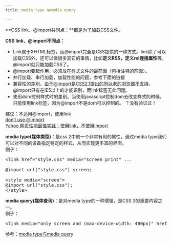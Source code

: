 ```yaml
---
title: media type 与media query

---
```

**CSS link、@import共同点：**都是为了加载CSS文件。

**CSS link、@import不同点：**

* Link属于XHTML标签，而@import完全是CSS提供的一种方式。link除了可以加载CSS外，还可以做很多其它的事情，比如**定义RSS，定义rel连接属性**等，@import就只能加载CSS了。
* @import要起作用，必须放在样式文件的最前面（包括注释的前面）。
* 并行加载、串行加载，加载性能的问题，参考下面的链接
* 兼容性的差别。由于@import是CSS2.1提出的所以老的浏览器不支持，@import只有在IE5以上的才能识别，而link标签无此问题。
* 使用dom控制样式时的差别。当使用javascript控制dom去改变样式的时候，只能使用link标签，因为@import不是dom可以控制的。 ？没有验证过！

建议：不适用@import，使用link  
<a href="http://www.stevesouders.com/blog/2009/04/09/dont-use-import/" target="_blank" rel="noopener noreferrer">don’t use @import</a>  
<a href="http://developer.yahoo.com/performance/rules.html#csslink" target="_blank" rel="noopener noreferrer">Yahoo 网页性能最佳实践：使用link，不使用import</a>

**media type(媒体类型)**：是css 2中的一个非常有用的属性，通过media type我们可以对不同的设备指定特定的样式，从而实现更丰富的界面。  
例子：

<pre class="EnlighterJSRAW" data-enlighter-language="null">&lt;link href="style.css" media="screen print" ...  
  
@import url("style.css") screen;  
  
&lt;style media="screen"&gt;  
@import url("style.css");  
&lt;/style&gt;</pre>

<div id="" class="dp-highlighter">
</div>

**media query(媒体查询)**：是对media type的一种增强，是CSS 3的重要内容之一。  
例子：

<pre class="EnlighterJSRAW" data-enlighter-language="null">&lt;link media="only screen and (max-device-width: 480px)" href="style.css"&gt;</pre>

参考：<a href="http://www.qianduan.net/media-type-and-media-query.html" target="_blank" rel="noopener noreferrer">media type与media query</a>
